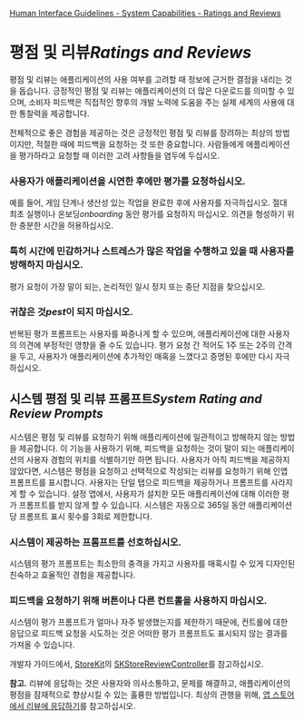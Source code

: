 [Human Interface Guidelines - System Capabilities - Ratings and Reviews](https://developer.apple.com/design/human-interface-guidelines/ios/system-capabilities/ratings-and-reviews/)

# 평점 및 리뷰*Ratings and Reviews*

평점 및 리뷰는 애플리케이션의 사용 여부를 고려할 때 정보에 근거한 결정을 내리는 것을 돕습니다. 긍정적인 평점 및 리뷰는 애플리케이션의 더 많은 다운로드를 의미할 수 있으며, 소비자 피드백은 직접적인 향후의 개발 노력에 도움을 주는 실제 세계의 사용에 대한 통찰력을 제공합니다.

전체적으로 좋은 경험을 제공하는 것은 긍정적인 평점 및 리뷰를 장려하는 최상의 방법이지만, 적절한 때에 피드백을 요청하는 것 또한 중요합니다. 사람들에게 애플리케이션을 평가하라고 요청할 때 이러한 고려 사항들을 염두에 두십시오.

### 사용자가 애플리케이션을 시연한 후에만 평가를 요청하십시오.

예를 들어, 게임 단계나 생산성 있는 작업을 완료한 후에 사용자를 자극하십시오. 절대 최초 실행이나 온보딩*onboarding* 동안 평가를 요청하지 마십시오. 의견을 형성하기 위한 충분한 시간을 허용하십시오.

### 특히 시간에 민감하거나 스트레스가 많은 작업을 수행하고 있을 때 사용자를 방해하지 마십시오.

평가 요청이 가장 말이 되는, 논리적인 일시 정지 또는 중단 지점을 찾으십시오.

### 귀찮은 것*pest*이 되지 마십시오.

반복된 평가 프롬프트는 사용자를 짜증나게 할 수 있으며, 애플리케이션에 대한 사용자의 의견에 부정적인 영향을 줄 수도 있습니다. 평가 요청 간 적어도 1주 또는 2주의 간격을 두고, 사용자가 애플리케이션에 추가적인 매혹을 느꼈다고 증명된 후에만 다시 자극하십시오.

## 시스템 평점 및 리뷰 프롬프트*System Rating and Review Prompts*

시스템은 평점 및 리뷰를 요청하기 위해 애플리케이션에 일관적이고 방해하지 않는 방법을 제공합니다. 이 기능을 사용하기 위해, 피드백을 요청하는 것이 말이 되는 애플리케이션의 사용자 경험의 위치를 식별하기만 하면 됩니다. 사용자가 아직 피드백을 제공하지 않았다면, 시스템은 평점을 요청하고 선택적으로 작성되는 리뷰를 요청하기 위해 인앱 프롬프트를 표시합니다. 사용자는 단일 탭으로 피드백을 제공하거나 프롬프트를 사라지게 할 수 있습니다. 설정 앱에서, 사용자가 설치한 모든 애플리케이션에 대해 이러한 평가 프롬프트를 받지 않게 할 수 있습니다. 시스템은 자동으로 365일 동안 애플리케이션 당 프롬프트 표시 횟수를 3회로 제한합니다.

### 시스템이 제공하는 프롬프트를 선호하십시오.

시스템의 평가 프롬프트는 최소한의 충격을 가지고 사용자를 매혹시킬 수 있게 디자인된 친숙하고 효율적인 경험을 제공합니다.

### 피드백을 요청하기 위해 버튼이나 다른 컨트롤을 사용하지 마십시오.

시스템이 평가 프롬프트가 얼마나 자주 발생했는지를 제한하기 때문에, 컨트롤에 대한 응답으로 피드백 요청을 시도하는 것은 어떠한 평가 프롬프트도 표시되지 않는 결과를 가져올 수 있습니다.

개발자 가이드에서, [StoreKit](https://developer.apple.com/documentation/storekit)의 [SKStoreReviewController](https://developer.apple.com/documentation/storekit/skstorereviewcontroller)를 참고하십시오.

**참고.** 리뷰에 응답하는 것은 사용자와 의사소통하고, 문제를 해결하고, 애플리케이션의 평점을 잠재적으로 향상시킬 수 있는 훌륭한 방법입니다. 최상의 관행을 위해, [앱 스토어에서 리뷰에 응답하기](https://developer.apple.com/app-store/responding-to-reviews/)를 참고하십시오.